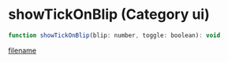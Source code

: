 # showTickOnBlip (Category ui)

```js
function showTickOnBlip(blip: number, toggle: boolean): void
```

[filename](showTickOnBlip_m.md ':include')